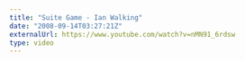 ```yaml
---
title: "Suite Game - Ian Walking"
date: "2008-09-14T03:27:21Z"
externalUrl: https://www.youtube.com/watch?v=nMN91_6rdsw
type: video
---
```

